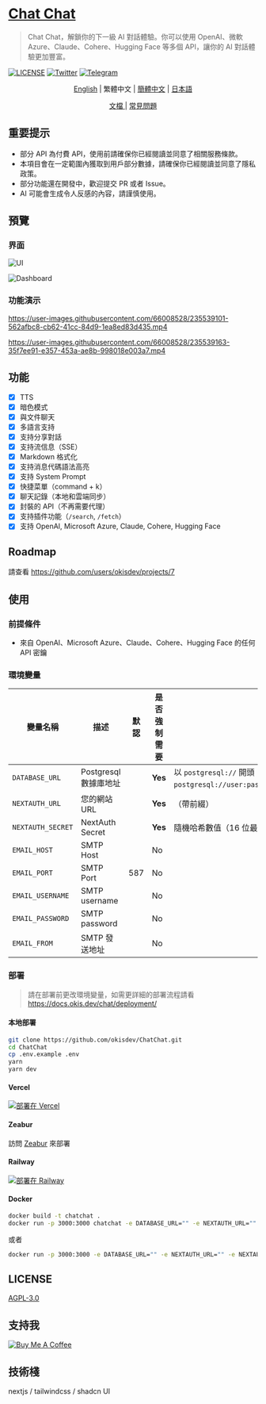 # [Chat Chat](https://chat.okisdev.com)

> Chat Chat，解鎖你的下一級 AI 對話體驗。你可以使用 OpenAI、微軟 Azure、Claude、Cohere、Hugging Face 等多個 API，讓你的 AI 對話體驗更加豐富。

[![LICENSE](https://img.shields.io/github/license/okisdev/ChatChat?style=flat-square)](https://github.com/okisdev/ChatChat/blob/master/LICENSE) [![Twitter](https://img.shields.io/twitter/follow/okisdev)](https://twitter.com/okisdev) [![Telegram](https://img.shields.io/badge/Telegram-Chat%20Chat-blue?style=flat-square&logo=telegram)](https://t.me/+uWx9qtafv-BiNGVk)

<p align='center'>
    <a href='README.md'>English</a> | <a>繁體中文</a> | <a href='README.zh_CN.md'>簡體中文</a> | <a href='README.JA.md'>日本語</a>
</p>

<p align='center'>
    <a href='https://docs.okis.dev/chat' target='_blank'>
        文檔
    </a>
    | <a href='https://github.com/okisdev/ChatChat/issues/3'>常見問題</a>
</p>

## 重要提示

-   部分 API 為付費 API，使用前請確保你已經閱讀並同意了相關服務條款。
-   本項目會在一定範圍內獲取到用戶部分數據，請確保你已經閱讀並同意了隱私政策。
-   部分功能還在開發中，歡迎提交 PR 或者 Issue。
-   AI 可能會生成令人反感的內容，請謹慎使用。

## 預覽

### 界面

![UI](https://cdn.harrly.com/project/GitHub/Chat-Chat/img/UI-1.png)

![Dashboard](https://cdn.harrly.com/project/GitHub/Chat-Chat/img/Dashboard-1.png)

### 功能演示

https://user-images.githubusercontent.com/66008528/235539101-562afbc8-cb62-41cc-84d9-1ea8ed83d435.mp4

https://user-images.githubusercontent.com/66008528/235539163-35f7ee91-e357-453a-ae8b-998018e003a7.mp4

## 功能

-   [x] TTS
-   [x] 暗色模式
-   [x] 與文件聊天
-   [x] 多語言支持
-   [x] 支持分享對話
-   [x] 支持流信息（SSE）
-   [x] Markdown 格式化
-   [x] 支持消息代碼語法高亮
-   [x] 支持 System Prompt
-   [x] 快捷菜單（command + k）
-   [x] 聊天記錄（本地和雲端同步）
-   [x] 封裝的 API（不再需要代理）
-   [x] 支持插件功能（`/search`, `/fetch`）
-   [x] 支持 OpenAI, Microsoft Azure, Claude, Cohere, Hugging Face

## Roadmap

請查看 https://github.com/users/okisdev/projects/7

## 使用

### 前提條件

-   來自 OpenAI、Microsoft Azure、Claude、Cohere、Hugging Face 的任何 API 密鑰

### 環境變量

| 變量名稱          | 描述                  | 默認 | 是否強制需要 | 提示                                                                                                |
| ----------------- | --------------------- | ---- | ------------ | --------------------------------------------------------------------------------------------------- |
| `DATABASE_URL`    | Postgresql 數據庫地址 |      | **Yes**      | 以 `postgresql://` 開頭 （如果不需要，請填寫 `postgresql://user:password@example.com:port/dbname`） |
| `NEXTAUTH_URL`    | 您的網站 URL          |      | **Yes**      | （帶前綴）                                                                                          |
| `NEXTAUTH_SECRET` | NextAuth Secret       |      | **Yes**      | 隨機哈希數值（16 位最佳）                                                                           |
| `EMAIL_HOST`      | SMTP Host             |      | No           |                                                                                                     |
| `EMAIL_PORT`      | SMTP Port             | 587  | No           |                                                                                                     |
| `EMAIL_USERNAME`  | SMTP username         |      | No           |                                                                                                     |
| `EMAIL_PASSWORD`  | SMTP password         |      | No           |                                                                                                     |
| `EMAIL_FROM`      | SMTP 發送地址         |      | No           |                                                                                                     |

### 部署

> 請在部署前更改環境變量，如需更詳細的部署流程請看 https://docs.okis.dev/chat/deployment/

#### 本地部署

```bash
git clone https://github.com/okisdev/ChatChat.git
cd ChatChat
cp .env.example .env
yarn
yarn dev
```

#### Vercel

[![部署在 Vercel](https://vercel.com/button)](https://vercel.com/import/project?template=https://github.com/okisdev/ChatChat)

#### Zeabur

訪問 [Zeabur](https://zeabur.com) 來部署

#### Railway

[![部署在 Railway](https://railway.app/button.svg)](https://railway.app/template/-WWW5r)

#### Docker

```bash
docker build -t chatchat .
docker run -p 3000:3000 chatchat -e DATABASE_URL="" -e NEXTAUTH_URL="" -e NEXTAUTH_SECRET="" -e EMAIL_HOST="" -e EMAIL_PORT="" -e EMAIL_USERNAME="" -e EMAIL_PASSWORD="" -e EMAIL_FROM=""
```

或者

```bash
docker run -p 3000:3000 -e DATABASE_URL="" -e NEXTAUTH_URL="" -e NEXTAUTH_SECRET="" -e EMAIL_HOST="" -e EMAIL_PORT="" -e EMAIL_USERNAME="" -e EMAIL_PASSWORD="" -e EMAIL_FROM="" ghcr.io/okisdev/chatchat:latest
```

## LICENSE

[AGPL-3.0](./LICENSE)

## 支持我

[![Buy Me A Coffee](https://www.buymeacoffee.com/assets/img/custom_images/orange_img.png)](https://www.buymeacoffee.com/okisdev)

## 技術棧

nextjs / tailwindcss / shadcn UI
